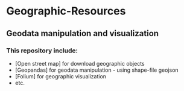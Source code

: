 # Geographic-Resources
## Geodata manipulation and visualization

### This repository include:
- [Open street map] for download geographic objects
- [Geopandas] for geodata manipulation - using shape-file geojson
- [Folium] for geographic visualization
- etc.
